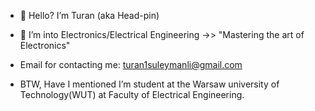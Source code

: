 - 👋 Hello? I’m Turan (aka Head-pin) 
- 👀 I’m into Electronics/Electrical Engineering ->> "Mastering the art of Electronics"
- Email for contacting me: turan1suleymanli@gmail.com

- BTW, Have I mentioned I’m student at the Warsaw university of Technology(WUT) at Faculty of Electrical Engineering.
